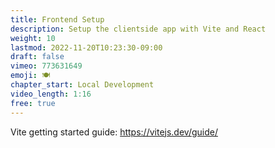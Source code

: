 ```yaml
---
title: Frontend Setup
description: Setup the clientside app with Vite and React
weight: 10
lastmod: 2022-11-20T10:23:30-09:00
draft: false
vimeo: 773631649
emoji: 🍽
chapter_start: Local Development
video_length: 1:16
free: true
---
```


Vite getting started guide: https://vitejs.dev/guide/
